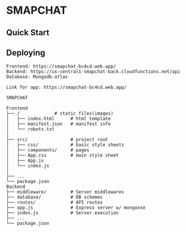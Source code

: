 # SMAPCHAT

## Quick Start

## Deploying 
    Frontend: https://smapchat-bc4cd.web.app/
    Backend: https://us-central1-smapchat-back.cloudfunctions.net/api
    Database: Mongodb-atlas
    
    Link for app: https://smapchat-bc4cd.web.app/

```
SMAPCHAT

Frontend
├── /             # static files(images)
│   ├── index.html      # html template
│   ├── manifest.json   # manifest info
│   └── robots.txt
│
├── src/                # project root
│   ├── css/            # basic style sheets
│   ├── components/     # pages
│   ├── App.css         # main style sheet
│   ├── App.js
│   └── index.js
│
├── ...
└── package.json
Backend
├── middleware/         # Server middlewares
├── database/           # DB schemes
├── routes/             # API routes
├── app.js              # Express server w/ mongoose
├── index.js            # Server execution
├── ...
└── package.json

```
